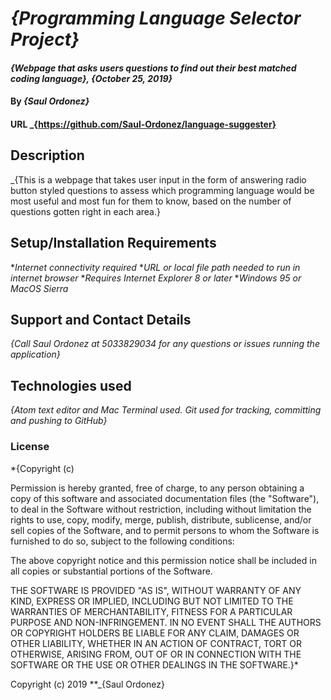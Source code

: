 # _{Programming Language Selector Project}_

#### _{Webpage that asks users questions to find out their best matched coding language}, {October 25, 2019}_

#### By _**{Saul Ordonez}**_

#### URL _{https://github.com/Saul-Ordonez/language-suggester}

## Description

_{This is a webpage that takes user input in the form of answering radio button styled questions to assess which programming language would be most useful and most fun for them to know, based on the number of questions gotten right in each area.}

## Setup/Installation Requirements

*_Internet connectivity required_
*_URL or local file path needed to run in internet browser_
*_Requires Internet Explorer 8 or later_
*_Windows 95 or MacOS Sierra_

## Support and Contact Details

_{Call Saul Ordonez at 5033829034 for any questions or issues running the application}_

## Technologies used

_{Atom text editor and Mac Terminal used. Git used for tracking, committing and pushing to GitHub}_

### License

*{Copyright (c) <year> <copyright holders>

Permission is hereby granted, free of charge, to any person obtaining a copy
of this software and associated documentation files (the "Software"), to deal
in the Software without restriction, including without limitation the rights
to use, copy, modify, merge, publish, distribute, sublicense, and/or sell
copies of the Software, and to permit persons to whom the Software is
furnished to do so, subject to the following conditions:

The above copyright notice and this permission notice shall be included in all
copies or substantial portions of the Software.

THE SOFTWARE IS PROVIDED "AS IS", WITHOUT WARRANTY OF ANY KIND, EXPRESS OR
IMPLIED, INCLUDING BUT NOT LIMITED TO THE WARRANTIES OF MERCHANTABILITY,
FITNESS FOR A PARTICULAR PURPOSE AND NON-INFRINGEMENT. IN NO EVENT SHALL THE
AUTHORS OR COPYRIGHT HOLDERS BE LIABLE FOR ANY CLAIM, DAMAGES OR OTHER
LIABILITY, WHETHER IN AN ACTION OF CONTRACT, TORT OR OTHERWISE, ARISING FROM,
OUT OF OR IN CONNECTION WITH THE SOFTWARE OR THE USE OR OTHER DEALINGS IN THE
SOFTWARE.}*

Copyright (c) 2019 **_{Saul Ordonez}
